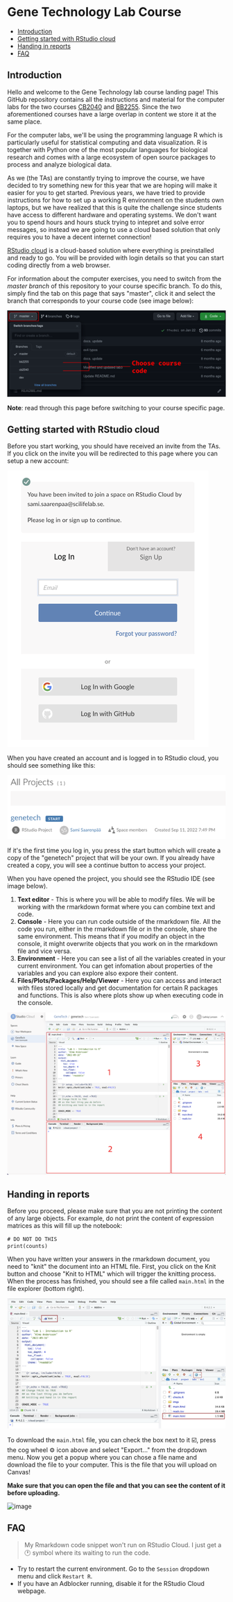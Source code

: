 # Gene Technology Lab Course

- [Introduction](#introduction)
- [Getting started with RStudio cloud](#getting-started-with-rstudio-cloud)
- [Handing in reports](#handing-in-reports)
- [FAQ](#faq)

## Introduction

Hello and welcome to the Gene Technology lab course landing page! This GitHub
repository contains all the instructions and material for the computer labs for
the two courses [CB2040](https://github.com/almaan/genetech/tree/cb2040) and 
[BB2255](https://github.com/almaan/genetech/tree/bb2255). Since the two 
aforementioned courses have a large overlap in content we store it at the same place.

For the computer labs, we'll be using the programming language R which is particularly 
useful for statistical computing and data visualization. R is together with Python one 
of the most popular languages for biological research and comes with a large ecosystem 
of open source packages to process and analyze biological data. 

As we (the TAs) are constantly trying to improve the course, we have decided to try 
something new for this year that we are hoping will make it easier for you to get started. 
Previous years, we have tried to provide instructions for how to set up a working R 
environment on the students own laptops, but we have realized that this is quite the 
challenge since students have access to different hardware and operating systems. We don't
want you to spend hours and hours stuck trying to intepret and solve error messages, so 
instead we are going to use a cloud based solution that only requires you to have a 
decent internet connection!

[RStudio cloud](https://rstudio.cloud/) is a cloud-based solution where everything
is preinstalled and ready to go. You will be provided with login details so that you 
can start coding directly from a web browser. 

For information about the computer exercises, you need to switch from the
_master branch_ of this repository to your course specific branch. To do this,
simply find the tab on this page that says "master", click it and select the
branch that corresponds to your course code (see image below):

![switch-branch](imgs/switch-branch.png)

**Note**: read through this page before switching to your course specific page.

## Getting started with RStudio cloud

Before you start working, you should have received an invite from the TAs. If
you click on the invite you will be redirected to this page where you can setup 
a new account:

![join-rstudio-cloud](imgs/join.png)

When you have created an account and is logged in to RStudio cloud, you should 
see something like this:

![assignment-contributor](imgs/assignmentContributor.png)

If it's the first time you log in, you press the start button which will create 
a copy of the "genetech" project that will be your own. If you already have created a copy, 
you will see a continue button to access your project.

When you have opened the project, you should see the RStudio IDE (see image below).

1. __Text editor__ - This is where you will be able to modify files. We will be working with
the rmarkdown format where you can combine text and code.
2. __Console__ - Here you can run code outside of the rmarkdown file. All the code you run, either
in the rmarkdown file or in the console, share the same environment. This means that if you modify 
an object in the console, it might overwrite objects that you work on in the rmarkdown file and 
vice versa.
3. __Environment__ - Here you can see a list of all the variables created in your current environment. 
You can get infomation about properties of the variables and you can explore also expore their content.
4. __Files/Plots/Packages/Help/Viewer__ - Here you can access and interact with files stored locally 
and get documentation for certain R packages and functions. This is also where plots show up when 
executing code in the console. 

![rstudio-ide](imgs/RStudio_server_highlighted.png)

## Handing in reports

Before you proceed, please make sure that you are not printing the content of any large objects. 
For example, do not print the content of expression matrices as this will fill up the notebook:

````
# DO NOT DO THIS
print(counts)
````

When you have written your answers in the rmarkdown document, you need to "knit" the document into an HTML 
file. First, you click on the Knit button and choose "Knit to HTML" which will trigger the knitting process. 
When the process has finished, you should see a file called `main.html` in the file explorer (bottom right). 

![knit](imgs/knit.png)


To download the `main.html` file, you can check the box next to it :ballot_box_with_check:, press the cog wheel :gear: icon above and select "Export..." from the dropdown menu.
Now you get a popup where you can chose a file name and download the file to your computer. This is the file that you will upload 
on Canvas! 

**Make sure that you can open the file and that you can see the content of it before uploading.**

![image](https://user-images.githubusercontent.com/27061883/192314278-7dc71f81-6889-4979-a684-77a3a1da53f3.png)

## FAQ
> My Rmarkdown code snippet won't run on RStudio Cloud. I just get a :clock1: symbol where its waiting to run the code. 

- Try to restart the current environment. Go to the `Session` dropdown menu and click `Restart R`. 
- If you have an Adblocker running, disable it for the RStudio Cloud webpage. 

